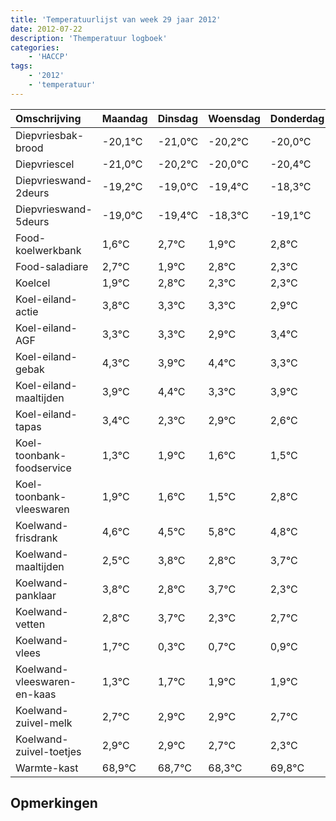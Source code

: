 ```yaml
---
title: 'Temperatuurlijst van week 29 jaar 2012'
date: 2012-07-22
description: 'Themperatuur logboek'
categories:
    - 'HACCP'
tags:
    - '2012'
    - 'temperatuur'
---
```

|Omschrijving|Maandag|Dinsdag|Woensdag|Donderdag|Vrijdag|Zaterdag|Zondag|
|:---|:---|:---|:---|:---|:---|:---|:---|
|Diepvriesbak-brood|-20,1°C|-21,0°C|-20,2°C|-20,0°C|-20,4°C|-19,3°C|-20,1°C|
|Diepvriescel|-21,0°C|-20,2°C|-20,0°C|-20,4°C|-19,3°C|-20,1°C|-19,2°C|
|Diepvrieswand-2deurs|-19,2°C|-19,0°C|-19,4°C|-18,3°C|-19,1°C|-18,2°C|-18,7°C|
|Diepvrieswand-5deurs|-19,0°C|-19,4°C|-18,3°C|-19,1°C|-18,2°C|-18,7°C|-18,7°C|
|Food-koelwerkbank|1,6°C|2,7°C|1,9°C|2,8°C|2,3°C|2,3°C|1,9°C|
|Food-saladiare|2,7°C|1,9°C|2,8°C|2,3°C|2,3°C|1,9°C|2,4°C|
|Koelcel|1,9°C|2,8°C|2,3°C|2,3°C|1,9°C|2,4°C|1,3°C|
|Koel-eiland-actie|3,8°C|3,3°C|3,3°C|2,9°C|3,4°C|2,3°C|2,9°C|
|Koel-eiland-AGF|3,3°C|3,3°C|2,9°C|3,4°C|2,3°C|2,9°C|2,6°C|
|Koel-eiland-gebak|4,3°C|3,9°C|4,4°C|3,3°C|3,9°C|3,6°C|3,5°C|
|Koel-eiland-maaltijden|3,9°C|4,4°C|3,3°C|3,9°C|3,6°C|3,5°C|4,8°C|
|Koel-eiland-tapas|3,4°C|2,3°C|2,9°C|2,6°C|2,5°C|3,8°C|2,8°C|
|Koel-toonbank-foodservice|1,3°C|1,9°C|1,6°C|1,5°C|2,8°C|1,8°C|2,7°C|
|Koel-toonbank-vleeswaren|1,9°C|1,6°C|1,5°C|2,8°C|1,8°C|2,7°C|1,3°C|
|Koelwand-frisdrank|4,6°C|4,5°C|5,8°C|4,8°C|5,7°C|4,3°C|4,7°C|
|Koelwand-maaltijden|2,5°C|3,8°C|2,8°C|3,7°C|2,3°C|2,7°C|2,9°C|
|Koelwand-panklaar|3,8°C|2,8°C|3,7°C|2,3°C|2,7°C|2,9°C|2,9°C|
|Koelwand-vetten|2,8°C|3,7°C|2,3°C|2,7°C|2,9°C|2,9°C|2,7°C|
|Koelwand-vlees|1,7°C|0,3°C|0,7°C|0,9°C|0,9°C|0,7°C|0,3°C|
|Koelwand-vleeswaren-en-kaas|1,3°C|1,7°C|1,9°C|1,9°C|1,7°C|1,3°C|2,8°C|
|Koelwand-zuivel-melk|2,7°C|2,9°C|2,9°C|2,7°C|2,3°C|3,8°C|3,7°C|
|Koelwand-zuivel-toetjes|2,9°C|2,9°C|2,7°C|2,3°C|3,8°C|3,7°C|2,8°C|
|Warmte-kast|68,9°C|68,7°C|68,3°C|69,8°C|69,7°C|68,8°C|69,8°C|

## Opmerkingen



